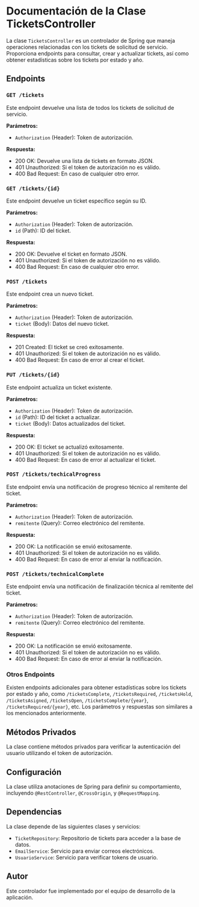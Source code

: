 # Documentación de la Clase TicketsController

La clase `TicketsController` es un controlador de Spring que maneja operaciones relacionadas con los tickets de solicitud de servicio. Proporciona endpoints para consultar, crear y actualizar tickets, así como obtener estadísticas sobre los tickets por estado y año.

## Endpoints

### `GET /tickets`

Este endpoint devuelve una lista de todos los tickets de solicitud de servicio.

**Parámetros:**

- `Authorization` (Header): Token de autorización.

**Respuesta:**

- 200 OK: Devuelve una lista de tickets en formato JSON.
- 401 Unauthorized: Si el token de autorización no es válido.
- 400 Bad Request: En caso de cualquier otro error.

### `GET /tickets/{id}`

Este endpoint devuelve un ticket específico según su ID.

**Parámetros:**

- `Authorization` (Header): Token de autorización.
- `id` (Path): ID del ticket.

**Respuesta:**

- 200 OK: Devuelve el ticket en formato JSON.
- 401 Unauthorized: Si el token de autorización no es válido.
- 400 Bad Request: En caso de cualquier otro error.

### `POST /tickets`

Este endpoint crea un nuevo ticket.

**Parámetros:**

- `Authorization` (Header): Token de autorización.
- `ticket` (Body): Datos del nuevo ticket.

**Respuesta:**

- 201 Created: El ticket se creó exitosamente.
- 401 Unauthorized: Si el token de autorización no es válido.
- 400 Bad Request: En caso de error al crear el ticket.

### `PUT /tickets/{id}`

Este endpoint actualiza un ticket existente.

**Parámetros:**

- `Authorization` (Header): Token de autorización.
- `id` (Path): ID del ticket a actualizar.
- `ticket` (Body): Datos actualizados del ticket.

**Respuesta:**

- 200 OK: El ticket se actualizó exitosamente.
- 401 Unauthorized: Si el token de autorización no es válido.
- 400 Bad Request: En caso de error al actualizar el ticket.

### `POST /tickets/techicalProgress`

Este endpoint envía una notificación de progreso técnico al remitente del ticket.

**Parámetros:**

- `Authorization` (Header): Token de autorización.
- `remitente` (Query): Correo electrónico del remitente.

**Respuesta:**

- 200 OK: La notificación se envió exitosamente.
- 401 Unauthorized: Si el token de autorización no es válido.
- 400 Bad Request: En caso de error al enviar la notificación.

### `POST /tickets/technicalComplete`

Este endpoint envía una notificación de finalización técnica al remitente del ticket.

**Parámetros:**

- `Authorization` (Header): Token de autorización.
- `remitente` (Query): Correo electrónico del remitente.

**Respuesta:**

- 200 OK: La notificación se envió exitosamente.
- 401 Unauthorized: Si el token de autorización no es válido.
- 400 Bad Request: En caso de error al enviar la notificación.

### Otros Endpoints

Existen endpoints adicionales para obtener estadísticas sobre los tickets por estado y año, como `/ticketsComplete`, `/ticketsRequired`, `/ticketsHold`, `/ticketsAsigned`, `/ticketsOpen`, `/ticketsComplete/{year}`, `/ticketsRequired/{year}`, etc. Los parámetros y respuestas son similares a los mencionados anteriormente.

## Métodos Privados

La clase contiene métodos privados para verificar la autenticación del usuario utilizando el token de autorización.

## Configuración

La clase utiliza anotaciones de Spring para definir su comportamiento, incluyendo `@RestController`, `@CrossOrigin`, y `@RequestMapping`.

## Dependencias

La clase depende de las siguientes clases y servicios:

- `TicketRepository`: Repositorio de tickets para acceder a la base de datos.
- `EmailService`: Servicio para enviar correos electrónicos.
- `UsuarioService`: Servicio para verificar tokens de usuario.

## Autor

Este controlador fue implementado por el equipo de desarrollo de la aplicación.
